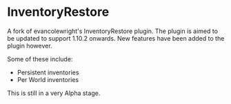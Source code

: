 # InventoryRestore
A fork of evancolewright's InventoryRestore plugin. The plugin is aimed to be updated to support 1.10.2 onwards. New features have been added
to the plugin however. 

Some of these include:

- Persistent inventories
- Per World inventories

This is still in a very Alpha stage.
